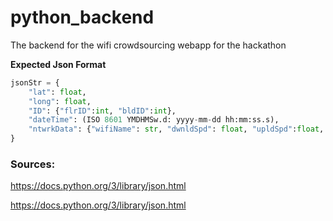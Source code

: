 # python_backend
The backend for the wifi crowdsourcing webapp for the hackathon

**Expected Json Format**

```python
jsonStr = {
	"lat": float, 
	"long": float, 
	"ID": {"flrID":int, "bldID":int}, 
	"dateTime": (ISO 8601 YMDHMSw.d: yyyy-mm-dd hh:mm:ss.s),
	"ntwrkData": {"wifiName": str, "dwnldSpd": float, "upldSpd":float, "outage": bool}
}
```



### **Sources:**

 https://docs.python.org/3/library/json.html

https://docs.python.org/3/library/json.html

